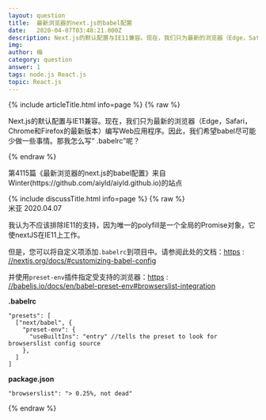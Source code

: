 ```yaml
---
layout: question
title:  最新浏览器的next.js的babel配置
date:   2020-04-07T03:48:21.000Z
description: Next.js的默认配置与IE11兼容。现在，我们只为最新的浏览器（Edge，Safari，Chrome和Firefox的最新版本）编写Web应用程序。因...
img: 
author: 梅
category: question
answer: 1
tags: node.js React.js
topic: React.js
---
```

<div class="article-root">
  <div class="article">
    {% include articleTitle.html info=page %}
    {% raw %}
    <div class="article-content"><p><font style="vertical-align: inherit;"><font style="vertical-align: inherit;">Next.js的默认配置与IE11兼容。</font><font style="vertical-align: inherit;">现在，我们只为最新的浏览器（Edge，Safari，Chrome和Firefox的最新版本）编写Web应用程序。</font><font style="vertical-align: inherit;">因此，我们希望babel尽可能少做一些事情。</font><font style="vertical-align: inherit;">那我怎么写“ .babelrc”呢？</font></font></p></div>
    {% endraw %}
  </div>
  <p class="winter_mark">第4115篇《最新浏览器的next.js的babel配置》来自Winter(https://github.com/aiyld/aiyld.github.io)的站点</p>
  <div class="discuss-wrapper">
    {% include discussTitle.html info=page %}
    {% raw %}
    <div class="discuss-item">
        <div class="discuss-parent">
          <div class="discuss-meta">
            <span class="discuss-user">米亚</span>
            <span class="discuss-time">2020.04.07</span>
          </div>
          <div class="discuss-comment"><p><font style="vertical-align: inherit;"><font style="vertical-align: inherit;">我认为不应该排除IE11的支持，因为唯一的polyfill是一个全局的Promise对象，它使nextJS在IE11上工作。</font></font></p>

<p><font style="vertical-align: inherit;"><font style="vertical-align: inherit;">但是，您可以将自定义项添加</font></font><code>.babelrc</code><font style="vertical-align: inherit;"><font style="vertical-align: inherit;">到项目中。</font><font style="vertical-align: inherit;">请参阅此处的文档：</font><a href="https://nextjs.org/docs/#customizing-babel-config" rel="noreferrer"><font style="vertical-align: inherit;">https</font></a><font style="vertical-align: inherit;"> : </font></font><a href="https://nextjs.org/docs/#customizing-babel-config" rel="noreferrer"><font style="vertical-align: inherit;"><font style="vertical-align: inherit;">//nextjs.org/docs/#customizing-babel-config</font></font></a></p>

<p><font style="vertical-align: inherit;"><font style="vertical-align: inherit;">并使用</font></font><code>preset-env</code><font style="vertical-align: inherit;"><font style="vertical-align: inherit;">插件</font><font style="vertical-align: inherit;">指定受支持的浏览器</font><font style="vertical-align: inherit;">：</font><a href="https://babeljs.io/docs/en/babel-preset-env#browserslist-integration" rel="noreferrer"><font style="vertical-align: inherit;">https</font></a><font style="vertical-align: inherit;"> : </font></font><a href="https://babeljs.io/docs/en/babel-preset-env#browserslist-integration" rel="noreferrer"><font style="vertical-align: inherit;"><font style="vertical-align: inherit;">//babeljs.io/docs/en/babel-preset-env#browserslist-integration</font></font></a></p>

<p><strong><font style="vertical-align: inherit;"><font style="vertical-align: inherit;">.babelrc</font></font></strong></p>

<pre><code>"presets": [<font></font>
  ["next/babel", {<font></font>
    "preset-env": {<font></font>
      "useBuiltIns": "entry" //tells the preset to look for browserslist config source<font></font>
    },<font></font>
  ]<font></font>
]<font></font>
</code></pre>

<p><strong><font style="vertical-align: inherit;"><font style="vertical-align: inherit;">package.json</font></font></strong></p>

<p><code>"browserslist": "&gt; 0.25%, not dead"</code></p></div>
        </div></div>
    {% endraw %}
  </div>
<div>
